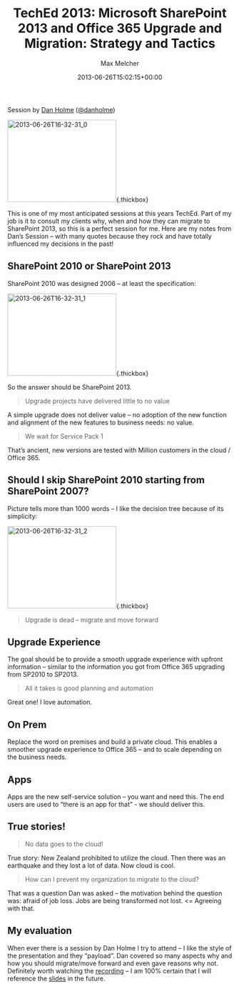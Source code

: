 ﻿---
title: 'TechEd 2013: Microsoft SharePoint 2013 and Office 365 Upgrade and Migration: Strategy and Tactics'
author: Max Melcher
aliases:
   - "/post/2013-06-26-teched-2013-microsoft-sharepoint-2013-and-office-365-upgrade-and-migration-strategy-and-tactics/"
2013: "06"
type: post
date: 2013-06-26T15:02:15+00:00
url: /2013/06/teched-2013-microsoft-sharepoint-2013-and-office-365-upgrade-and-migration-strategy-and-tactics/
yourls_shorturl:
  - http://melcher.it/s/W
categories:
  - SharePoint 2007
  - SharePoint 2010
  - SharePoint 2013
  - TechEd

---
Session by [Dan Holme][1] ([@danholme][2])

[<img style="background-image: none; padding-top: 0px; padding-left: 0px; display: inline; padding-right: 0px; border: 0px;" title="2013-06-26T16-32-31_0" alt="2013-06-26T16-32-31_0" src="http://melcher.it/wp-content/uploads/2013-06-26T16-32-31_0_thumb.jpg" width="244" height="184" border="0" />][3]{.thickbox}

This is one of my most anticipated sessions at this years TechEd. Part of my job is it to consult my clients why, when and how they can migrate to SharePoint 2013, so this is a perfect session for me. Here are my notes from Dan’s Session – with many quotes because they rock and have totally influenced my decisions in the past!

<!--more-->

## SharePoint 2010 or SharePoint 2013

SharePoint 2010 was designed 2006 – at least the specification:

[<img style="background-image: none; padding-top: 0px; padding-left: 0px; display: inline; padding-right: 0px; border: 0px;" title="2013-06-26T16-32-31_1" alt="2013-06-26T16-32-31_1" src="http://melcher.it/wp-content/uploads/2013-06-26T16-32-31_1_thumb.jpg" width="244" height="184" border="0" />][4]{.thickbox}

So the answer should be SharePoint 2013.

> Upgrade projects have delivered little to no value

A simple upgrade does not deliver value – no adoption of the new function and alignment of the new features to business needs: no value.

> We wait for Service Pack 1

That’s ancient, new versions are tested with Million customers in the cloud / Office 365.

## Should I skip SharePoint 2010 starting from SharePoint 2007?

Picture tells more than 1000 words – I like the decision tree because of its simplicity:

[<img style="background-image: none; padding-top: 0px; padding-left: 0px; display: inline; padding-right: 0px; border: 0px;" title="2013-06-26T16-32-31_2" alt="2013-06-26T16-32-31_2" src="http://melcher.it/wp-content/uploads/2013-06-26T16-32-31_2_thumb.jpg" width="244" height="184" border="0" />][5]{.thickbox}

> Upgrade is dead – migrate and move forward

## Upgrade Experience

The goal should be to provide a smooth upgrade experience with upfront information – similar to the information you got from Office 365 upgrading from SP2010 to SP2013.

> All it takes is good planning and automation

Great one! I love automation.

## On Prem

Replace the word on premises and build a private cloud. This enables a smoother upgrade experience to Office 365 – and to scale depending on the business needs.

## Apps

Apps are the new self-service solution – you want and need this. The end users are used to “there is an app for that” - we should deliver this.

## True stories!

> No data goes to the cloud!

True story: New Zealand prohibited to utilize the cloud. Then there was an earthquake and they lost a lot of data. Now cloud is cool.

> How can I prevent my organization to migrate to the cloud?

That was a question Dan was asked – the motivation behind the question was: afraid of job loss. Jobs are being transformed not lost. <= Agreeing with that.

## My evaluation

When ever there is a session by Dan Holme I try to attend – I like the style of the presentation and they “payload”. Dan covered so many aspects why and how you should migrate/move forward and even gave reasons why not. Definitely worth watching the [recording][6] – I am 100% certain that I will reference the [slides][7] in the future.

 [1]: http://danholme.wordpress.com/
 [2]: http://twitter.com/danholme
 [3]: http://melcher.it/wp-content/uploads/2013-06-26T16-32-31_0.jpg
 [4]: http://melcher.it/wp-content/uploads/2013-06-26T16-32-31_1.jpg
 [5]: http://melcher.it/wp-content/uploads/2013-06-26T16-32-31_2.jpg
 [6]: http://channel9.msdn.com/Events/TechEd/Europe/2013/SES-B203#fbid=brbMsfI4lBZ
 [7]: http://video.ch9.ms/sessions/teched/eu/2013/SES-B203.pptx

